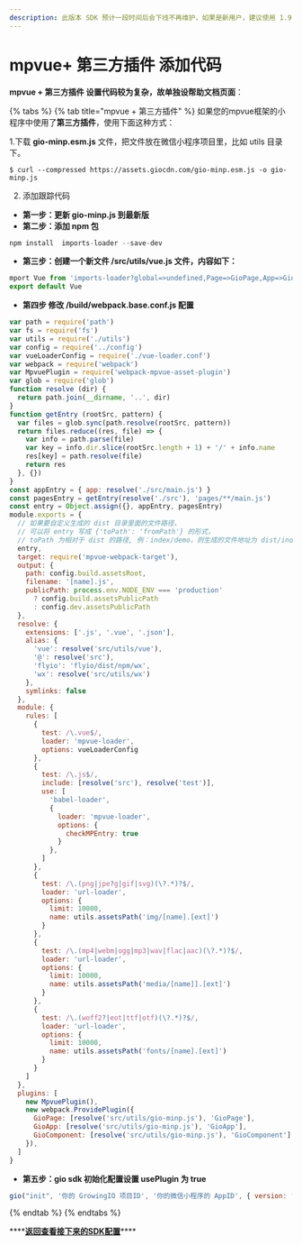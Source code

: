 ```yaml
---
description: 此版本 SDK 预计一段时间后会下线不再维护，如果是新用户，建议使用 1.9.1 之后版本；老用户建议升级 SDK 。
---
```


# mpvue+ 第三方插件 添加代码

**mpvue + 第三方插件 设置代码较为复杂，故单独设帮助文档页面**：

{% tabs %}
{% tab title="mpvue + 第三方插件" %}
如果您的mpvue框架的小程序中使用了**第三方插件**，使用下面这种方式：

1.下载 **gio-minp.esm.js** 文件，把文件放在微信小程序项目里，比如 utils 目录下。

```text
$ curl --compressed https://assets.giocdn.com/gio-minp.esm.js -o gio-minp.js
```

2. 添加跟踪代码

* **第一步：更新 gio-minp.js 到最新版**
* **第二步：添加 npm 包**

```javascript
npm install  imports-loader --save-dev
```

* **第三步：创建一个新文件 /src/utils/vue.js 文件，内容如下：**

```javascript
mport Vue from 'imports-loader?global=>undefined,Page=>GioPage,App=>GioApp,Component=>GioComponent!mpvue'
export default Vue
```

* **第四步 修改 /build/webpack.base.conf.js 配置**

```javascript
var path = require('path')
var fs = require('fs')
var utils = require('./utils')
var config = require('../config')
var vueLoaderConfig = require('./vue-loader.conf')
var webpack = require('webpack')
var MpvuePlugin = require('webpack-mpvue-asset-plugin')
var glob = require('glob')
function resolve (dir) {
  return path.join(__dirname, '..', dir)
}
function getEntry (rootSrc, pattern) {
  var files = glob.sync(path.resolve(rootSrc, pattern))
  return files.reduce((res, file) => {
    var info = path.parse(file)
    var key = info.dir.slice(rootSrc.length + 1) + '/' + info.name
    res[key] = path.resolve(file)
    return res
  }, {})
}
const appEntry = { app: resolve('./src/main.js') }
const pagesEntry = getEntry(resolve('./src'), 'pages/**/main.js')
const entry = Object.assign({}, appEntry, pagesEntry)
module.exports = {
  // 如果要自定义生成的 dist 目录里面的文件路径，
  // 可以将 entry 写成 {'toPath': 'fromPath'} 的形式，
  // toPath 为相对于 dist 的路径, 例：index/demo，则生成的文件地址为 dist/index/demo.js
  entry,
  target: require('mpvue-webpack-target'),
  output: {
    path: config.build.assetsRoot,
    filename: '[name].js',
    publicPath: process.env.NODE_ENV === 'production'
      ? config.build.assetsPublicPath
      : config.dev.assetsPublicPath
  },
  resolve: {
    extensions: ['.js', '.vue', '.json'],
    alias: {
      'vue': resolve('src/utils/vue'),
      '@': resolve('src'),
      'flyio': 'flyio/dist/npm/wx',
      'wx': resolve('src/utils/wx')
    },
    symlinks: false
  },
  module: {
    rules: [
      {
        test: /\.vue$/,
        loader: 'mpvue-loader',
        options: vueLoaderConfig
      },
      {
        test: /\.js$/,
        include: [resolve('src'), resolve('test')],
        use: [
          'babel-loader',
          {
            loader: 'mpvue-loader',
            options: {
              checkMPEntry: true
            }
          },
        ]
      },
      {
        test: /\.(png|jpe?g|gif|svg)(\?.*)?$/,
        loader: 'url-loader',
        options: {
          limit: 10000,
          name: utils.assetsPath('img/[name].[ext]')
        }
      },
      {
        test: /\.(mp4|webm|ogg|mp3|wav|flac|aac)(\?.*)?$/,
        loader: 'url-loader',
        options: {
          limit: 10000,
          name: utils.assetsPath('media/[name]].[ext]')
        }
      },
      {
        test: /\.(woff2?|eot|ttf|otf)(\?.*)?$/,
        loader: 'url-loader',
        options: {
          limit: 10000,
          name: utils.assetsPath('fonts/[name].[ext]')
        }
      }
    ]
  },
  plugins: [
    new MpvuePlugin(),
    new webpack.ProvidePlugin({
      GioPage: [resolve('src/utils/gio-minp.js'), 'GioPage'],
      GioApp: [resolve('src/utils/gio-minp.js'), 'GioApp'],
      GioComponent: [resolve('src/utils/gio-minp.js'), 'GioComponent']
    }),
  ]
}
```

* **第五步：gio sdk 初始化配置设置 usePlugin 为 true**

```javascript
gio("init", '你的 GrowingIO 项目ID', '你的微信小程序的 AppID', { version: '1.0', vue: Vue, usePlugin: true })
```
{% endtab %}
{% endtabs %}

\*\*\*\*[**返回查看接下来的SDK配置**](./#mpvue-di-san-fang-cha-jian)\*\*\*\*

